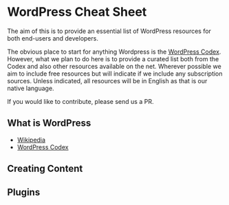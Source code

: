 # WordPress Cheat Sheet

The aim of this is to provide an essential list of WordPress resources for both end-users and developers.

The obvious place to start for anything Wordpress is the [WordPress Codex](https://codex.wordpress.org/). However, what we plan to do here is to provide a curated list both from the Codex and also other resources available on the net. Wherever possible we aim to include free resources but will indicate if we include any subscription sources. Unless indicated, all resources will be in English as that is our native language.

If you would like to contribute, please send us a PR. 

## What is WordPress
* [Wikipedia](https://en.wikipedia.org/wiki/WordPress)
* [WordPress Codex](https://codex.wordpress.org/WordPress_Features)

## Creating Content

## Plugins
